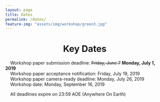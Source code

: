 ```yaml
---
layout: page
title: Dates
permalink: /dates/
feature-img: "assets/img/workshop/green3.jpg"
---
```


<h1 style="text-align: center">Key Dates</h1>   

&nbsp;&nbsp;&nbsp;  Workshop paper submission deadline:  ~~Friday, June 7~~  **Monday, July 1, 2019**   
&nbsp;&nbsp;&nbsp;  Workshop paper acceptance notification: Friday, July 19, 2019  
&nbsp;&nbsp;&nbsp;  Workshop paper camera-ready deadline: Monday, July 26, 2019   
&nbsp;&nbsp;&nbsp;  Workshop date: Monday, September 16, 2019   

&nbsp;&nbsp;&nbsp;  All deadlines expire on 23:59 AOE (Anywhere On Earth)
